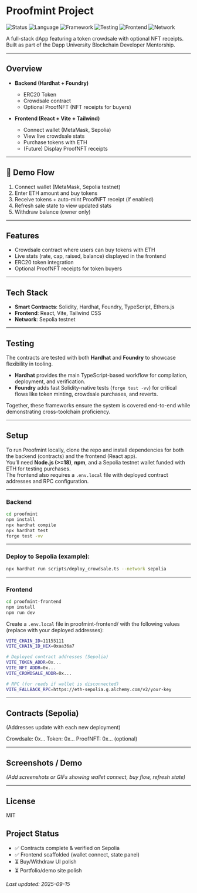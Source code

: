 # Proofmint Project

![Status](https://img.shields.io/badge/Status-Live-success.svg)
![Language](https://img.shields.io/badge/Solidity-0.8.x-blue.svg)
![Framework](https://img.shields.io/badge/Hardhat-💛-yellow.svg)
![Testing](https://img.shields.io/badge/Foundry-⚡-black.svg)
![Frontend](https://img.shields.io/badge/React-⚛-blue.svg)
![Network](https://img.shields.io/badge/Sepolia-Testnet-purple.svg)

A full-stack dApp featuring a token crowdsale with optional NFT receipts.  
Built as part of the Dapp University Blockchain Developer Mentorship.

---

## Overview
- **Backend (Hardhat + Foundry)**  
  - ERC20 Token  
  - Crowdsale contract  
  - Optional ProofNFT (NFT receipts for buyers)  

- **Frontend (React + Vite + Tailwind)**  
  - Connect wallet (MetaMask, Sepolia)  
  - View live crowdsale stats  
  - Purchase tokens with ETH  
  - (Future) Display ProofNFT receipts  

---

## 🚀 Demo Flow
1. Connect wallet (MetaMask, Sepolia testnet)  
2. Enter ETH amount and buy tokens  
3. Receive tokens + auto-mint ProofNFT receipt (if enabled)  
4. Refresh sale state to view updated stats  
5. Withdraw balance (owner only)  

---

## Features
- Crowdsale contract where users can buy tokens with ETH  
- Live stats (rate, cap, raised, balance) displayed in the frontend  
- ERC20 token integration  
- Optional ProofNFT receipts for token buyers  

---

## Tech Stack
- **Smart Contracts**: Solidity, Hardhat, Foundry, TypeScript, Ethers.js  
- **Frontend**: React, Vite, Tailwind CSS  
- **Network**: Sepolia testnet  

---

## Testing
The contracts are tested with both **Hardhat** and **Foundry** to showcase flexibility in tooling.  
- **Hardhat** provides the main TypeScript-based workflow for compilation, deployment, and verification.  
- **Foundry** adds fast Solidity-native tests (`forge test -vv`) for critical flows like token minting, crowdsale purchases, and reverts.  

Together, these frameworks ensure the system is covered end-to-end while demonstrating cross-toolchain proficiency.

---

## Setup
To run Proofmint locally, clone the repo and install dependencies for both the backend (contracts) and the frontend (React app).  
You’ll need **Node.js (>=18)**, **npm**, and a Sepolia testnet wallet funded with ETH for testing purchases.  
The frontend also requires a `.env.local` file with deployed contract addresses and RPC configuration.

---

### Backend
```bash
cd proofmint
npm install
npx hardhat compile
npx hardhat test
forge test -vv
```

---

### Deploy to Sepolia (example):
```bash
npx hardhat run scripts/deploy_crowdsale.ts --network sepolia
```

---

### Frontend
``` bash
cd proofmint-frontend
npm install
npm run dev
```
Create a ```.env.local``` file in proofmint-frontend/ with the following values (replace with your deployed addresses):
```bash
VITE_CHAIN_ID=11155111
VITE_CHAIN_ID_HEX=0xaa36a7

# Deployed contract addresses (Sepolia)
VITE_TOKEN_ADDR=0x...
VITE_NFT_ADDR=0x...
VITE_CROWDSALE_ADDR=0x...

# RPC (for reads if wallet is disconnected)
VITE_FALLBACK_RPC=https://eth-sepolia.g.alchemy.com/v2/your-key
```

---

## Contracts (Sepolia)
(Addresses update with each new deployment)

Crowdsale: 0x...
Token: 0x...
ProofNFT: 0x... (optional)

---

## Screenshots / Demo
*(Add screenshots or GIFs showing wallet connect, buy flow, refresh state)*

---

## License
MIT

## Project Status
- ✅ Contracts complete & verified on Sepolia
- ✅ Frontend scaffolded (wallet connect, state panel)
- ⏳ Buy/Withdraw UI polish
- ⏳ Portfolio/demo site polish

_Last updated: 2025-09-15_
